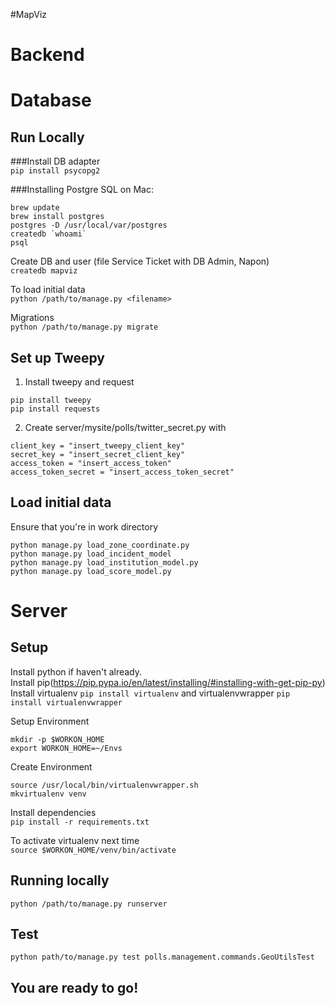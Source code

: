 #MapViz
# Backend

# Database
## Run Locally
###Install DB adapter  
`pip install psycopg2`

###Installing Postgre SQL on Mac:
```
brew update
brew install postgres
postgres -D /usr/local/var/postgres
createdb `whoami`
psql
```

Create DB and user (file Service Ticket with DB Admin, Napon)  
`createdb mapviz`

To load initial data  
`python /path/to/manage.py <filename>`

Migrations  
`python /path/to/manage.py migrate`

## Set up Tweepy
1. Install tweepy and request
```
pip install tweepy
pip install requests
```

2. Create server/mysite/polls/twitter_secret.py with 
```
client_key = "insert_tweepy_client_key"
secret_key = "insert_secret_client_key"
access_token = "insert_access_token"
access_token_secret = "insert_access_token_secret"
```

## Load initial data
Ensure that you're in work directory
```
python manage.py load_zone_coordinate.py
python manage.py load_incident_model
python manage.py load_institution_model.py
python manage.py load_score_model.py
```

# Server
## Setup
Install python if haven't already.  
Install pip(https://pip.pypa.io/en/latest/installing/#installing-with-get-pip-py)  
Install virtualenv `pip install virtualenv` and virtualenvwrapper `pip install virtualenvwrapper`

Setup Environment  
```
mkdir -p $WORKON_HOME
export WORKON_HOME=~/Envs
```

Create Environment  
```
source /usr/local/bin/virtualenvwrapper.sh
mkvirtualenv venv
```

Install dependencies  
`pip install -r requirements.txt`

To activate virtualenv next time   
`source $WORKON_HOME/venv/bin/activate`

## Running locally  
`python /path/to/manage.py runserver`

## Test
`python path/to/manage.py test polls.management.commands.GeoUtilsTest`

## You are ready to go!
